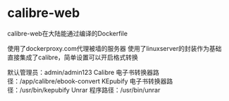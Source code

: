 # calibre-web
calibre-web在大陆能通过编译的Dockerfile

使用了dockerproxy.com代理被墙的服务器
使用了linuxserver的封装作为基础
直接集成了calibre，简单设置可以开启格式转换

默认管理员：admin/admin123
Calibre 电子书转换器路径：/app/calibre/ebook-convert
KEpubify 电子书转换器路径：/usr/bin/kepubify
Unrar 程序路径：/usr/bin/unrar

